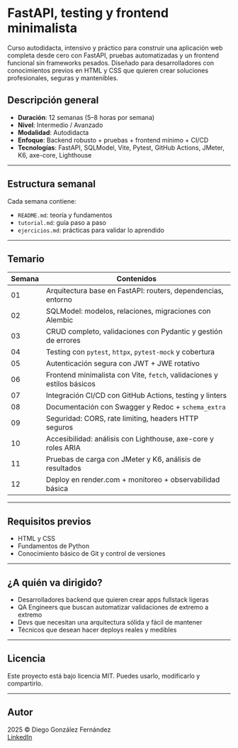 # FastAPI, testing y frontend minimalista

Curso autodidacta, intensivo y práctico para construir una aplicación web completa desde cero con FastAPI, pruebas automatizadas y un frontend funcional sin frameworks pesados. Diseñado para desarrolladores con conocimientos previos en HTML y CSS que quieren crear soluciones profesionales, seguras y mantenibles.

## Descripción general

- **Duración**: 12 semanas (5–8 horas por semana)
- **Nivel**: Intermedio / Avanzado
- **Modalidad**: Autodidacta
- **Enfoque**: Backend robusto + pruebas + frontend mínimo + CI/CD
- **Tecnologías**: FastAPI, SQLModel, Vite, Pytest, GitHub Actions, JMeter, K6, axe-core, Lighthouse

---

## Estructura semanal

Cada semana contiene:
- `README.md`: teoría y fundamentos
- `tutorial.md`: guía paso a paso
- `ejercicios.md`: prácticas para validar lo aprendido

---

## Temario

| Semana | Contenidos |
|--------|------------|
| 01 | Arquitectura base en FastAPI: routers, dependencias, entorno |
| 02 | SQLModel: modelos, relaciones, migraciones con Alembic |
| 03 | CRUD completo, validaciones con Pydantic y gestión de errores |
| 04 | Testing con `pytest`, `httpx`, `pytest-mock` y cobertura |
| 05 | Autenticación segura con JWT + JWE rotativo |
| 06 | Frontend minimalista con Vite, `fetch`, validaciones y estilos básicos |
| 07 | Integración CI/CD con GitHub Actions, testing y linters |
| 08 | Documentación con Swagger y Redoc + `schema_extra` |
| 09 | Seguridad: CORS, rate limiting, headers HTTP seguros |
| 10 | Accesibilidad: análisis con Lighthouse, axe-core y roles ARIA |
| 11 | Pruebas de carga con JMeter y K6, análisis de resultados |
| 12 | Deploy en render.com + monitoreo + observabilidad básica |

---

## Requisitos previos

- HTML y CSS
- Fundamentos de Python
- Conocimiento básico de Git y control de versiones

---

## ¿A quién va dirigido?

- Desarrolladores backend que quieren crear apps fullstack ligeras
- QA Engineers que buscan automatizar validaciones de extremo a extremo
- Devs que necesitan una arquitectura sólida y fácil de mantener
- Técnicos que desean hacer deploys reales y medibles

---

## Licencia

Este proyecto está bajo licencia MIT. Puedes usarlo, modificarlo y compartirlo.

---

## Autor

2025 © Diego González Fernández  
[LinkedIn](https://www.linkedin.com/in/diego-gonzalez-fernandez)
